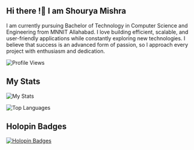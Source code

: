 ## Hi there !👋 I am Shourya Mishra
I am currently pursuing Bachelor of Technology in Computer Science and Engineering from MNNIT Allahabad.
I love building efficient, scalable, and user-friendly applications while constantly exploring new technologies. I believe that success is an advanced form of passion, so I approach every project with enthusiasm and dedication.

![Profile Views](https://hits.seeyoufarm.com/api/count/incr/badge.svg?url=https://github.com/ShouryaMishra2006&title=Profile%20Views)


## My Stats 

![My Stats](https://github-readme-stats.vercel.app/api?username=ShouryaMishra2006&show_icons=true&theme=radical)


![Top Languages](https://github-readme-stats.vercel.app/api/top-langs/?username=ShouryaMishra2006&layout=compact&theme=radical)


## Holopin Badges

[![Holopin Badges](https://holopin.me/ShouryaMishra2006)](https://holopin.io/@ShouryaMishra2006)

<!--
**ShouryaMishra2006/ShouryaMishra2006** is a ✨ _special_ ✨ repository because its `README.md` (this file) appears on your GitHub profile.

Here are some ideas to get you started:

- 🔭 I’m currently working on ...
- 🌱 I’m currently learning ...
- 👯 I’m looking to collaborate on ...
- 🤔 I’m looking for help with ...
- 💬 Ask me about ...
- 📫 How to reach me: ...
- 😄 Pronouns: ...
- ⚡ Fun fact: ...
-->
